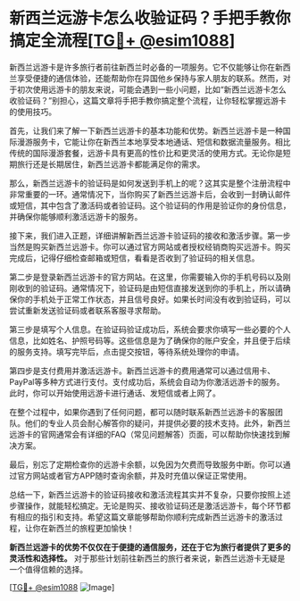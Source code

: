 # 新西兰远游卡怎么收验证码？手把手教你搞定全流程[[TG💪+ @esim1088](https://t.me/s/esim1088)]

新西兰远游卡是许多旅行者前往新西兰时必备的一项服务。它不仅能够让你在新西兰享受便捷的通信体验，还能帮助你在异国他乡保持与家人朋友的联系。然而，对于初次使用远游卡的朋友来说，可能会遇到一些小问题，比如“新西兰远游卡怎么收验证码？”别担心，这篇文章将手把手教你搞定整个流程，让你轻松掌握远游卡的使用技巧。

首先，让我们来了解一下新西兰远游卡的基本功能和优势。新西兰远游卡是一种国际漫游服务卡，它能让你在新西兰本地享受本地通话、短信和数据流量服务。相比传统的国际漫游套餐，远游卡具有更高的性价比和更灵活的使用方式。无论你是短期旅行还是长期居住，新西兰远游卡都能满足你的需求。

那么，新西兰远游卡的验证码是如何发送到手机上的呢？这其实是整个注册流程中非常重要的一环。通常情况下，当你购买了新西兰远游卡后，会收到一封确认邮件或短信，其中包含了激活码或者验证码。这个验证码的作用是验证你的身份信息，并确保你能够顺利激活远游卡的服务。

接下来，我们进入正题，详细讲解新西兰远游卡验证码的接收和激活步骤。第一步当然是购买新西兰远游卡。你可以通过官方网站或者授权经销商购买远游卡。购买完成后，记得仔细检查邮箱或短信，看看是否收到了验证码的相关信息。

第二步是登录新西兰远游卡的官方网站。在这里，你需要输入你的手机号码以及刚刚收到的验证码。通常情况下，验证码是由短信直接发送到你的手机上，所以请确保你的手机处于正常工作状态，并且信号良好。如果长时间没有收到验证码，可以尝试重新发送验证码或者联系客服寻求帮助。

第三步是填写个人信息。在验证码验证成功后，系统会要求你填写一些必要的个人信息，比如姓名、护照号码等。这些信息是为了确保你的账户安全，并且便于后续的服务支持。填写完毕后，点击提交按钮，等待系统处理你的申请。

第四步是支付费用并激活远游卡。新西兰远游卡的费用通常可以通过信用卡、PayPal等多种方式进行支付。支付成功后，系统会自动为你激活远游卡的服务。此时，你可以开始使用远游卡进行通话、发短信或者上网了。

在整个过程中，如果你遇到了任何问题，都可以随时联系新西兰远游卡的客服团队。他们的专业人员会耐心解答你的疑问，并提供必要的技术支持。此外，新西兰远游卡的官网通常会有详细的FAQ（常见问题解答）页面，可以帮助你快速找到解决方案。

最后，别忘了定期检查你的远游卡余额，以免因为欠费而导致服务中断。你可以通过官方网站或者官方APP随时查询余额，并及时充值以保证正常使用。

总结一下，新西兰远游卡的验证码接收和激活流程其实并不复杂，只要你按照上述步骤操作，就能轻松搞定。无论是购买、接收验证码还是激活远游卡，每个环节都有相应的指引和支持。希望这篇文章能够帮助你顺利完成新西兰远游卡的激活过程，让你在新西兰的旅程更加愉快！

**新西兰远游卡的优势不仅仅在于便捷的通信服务，还在于它为旅行者提供了更多的灵活性和选择性。** 对于那些计划前往新西兰的旅行者来说，新西兰远游卡无疑是一个值得信赖的选择。

[[TG💪+ @esim1088](https://t.me/s/esim1088) ![Image](https://i.postimg.cc/4NQfJmqS/Snipaste-2025-05-13-00-14-12.png)]